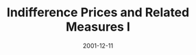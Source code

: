 ---
abstract: ''
authors:
- Marcel Straka
date: '2001-12-11'
featured: false
publication_types:
- '0'
publishDate: '2001-12-11'
title: Indifference Prices and Related Measures I
url_pdf: ''
---